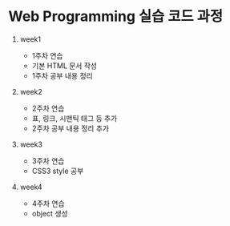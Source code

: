 # Web Programming 실습 코드 과정

1. week1
   - 1주차 연습
   - 기본 HTML 문서 작성
   - 1주차 공부 내용 정리
2. week2
   - 2주차 연습
   - 표, 링크, 시맨틱 태그 등 추가
   - 2주차 공부 내용 정리 추가
3. week3
   - 3주차 연습
   - CSS3 style 공부
  
4. week4
   - 4주차 연습
   - object 생성 
